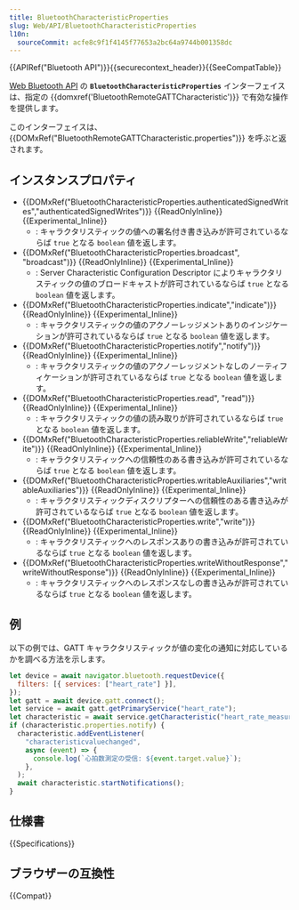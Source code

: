 ```yaml
---
title: BluetoothCharacteristicProperties
slug: Web/API/BluetoothCharacteristicProperties
l10n:
  sourceCommit: acfe8c9f1f4145f77653a2bc64a9744b001358dc
---
```


{{APIRef("Bluetooth API")}}{{securecontext_header}}{{SeeCompatTable}}

[Web Bluetooth API](/ja/docs/Web/API/Web_Bluetooth_API) の **`BluetoothCharacteristicProperties`** インターフェイスは、指定の {{domxref('BluetoothRemoteGATTCharacteristic')}} で有効な操作を提供します。

このインターフェイスは、{{DOMxRef("BluetoothRemoteGATTCharacteristic.properties")}} を呼ぶと返されます。

## インスタンスプロパティ

- {{DOMxRef("BluetoothCharacteristicProperties.authenticatedSignedWrites","authenticatedSignedWrites")}} {{ReadOnlyInline}} {{Experimental_Inline}}
  - : キャラクタリスティックの値への署名付き書き込みが許可されているならば `true` となる `boolean` 値を返します。
- {{DOMxRef("BluetoothCharacteristicProperties.broadcast", "broadcast")}} {{ReadOnlyInline}} {{Experimental_Inline}}
  - : Server Characteristic Configuration Descriptor によりキャラクタリスティックの値のブロードキャストが許可されているならば `true` となる `boolean` 値を返します。
- {{DOMxRef("BluetoothCharacteristicProperties.indicate","indicate")}} {{ReadOnlyInline}} {{Experimental_Inline}}
  - : キャラクタリスティックの値のアクノーレッジメントありのインジケーションが許可されているならば `true` となる `boolean` 値を返します。
- {{DOMxRef("BluetoothCharacteristicProperties.notify","notify")}} {{ReadOnlyInline}} {{Experimental_Inline}}
  - : キャラクタリスティックの値のアクノーレッジメントなしのノーティフィケーションが許可されているならば `true` となる `boolean` 値を返します。
- {{DOMxRef("BluetoothCharacteristicProperties.read", "read")}} {{ReadOnlyInline}} {{Experimental_Inline}}
  - : キャラクタリスティックの値の読み取りが許可されているならば `true` となる `boolean` 値を返します。
- {{DOMxRef("BluetoothCharacteristicProperties.reliableWrite","reliableWrite")}} {{ReadOnlyInline}} {{Experimental_Inline}}
  - : キャラクタリスティックへの信頼性のある書き込みが許可されているならば `true` となる `boolean` 値を返します。
- {{DOMxRef("BluetoothCharacteristicProperties.writableAuxiliaries","writableAuxiliaries")}} {{ReadOnlyInline}} {{Experimental_Inline}}
  - : キャラクタリスティックディスクリプターへの信頼性のある書き込みが許可されているならば `true` となる `boolean` 値を返します。
- {{DOMxRef("BluetoothCharacteristicProperties.write","write")}} {{ReadOnlyInline}} {{Experimental_Inline}}
  - : キャラクタリスティックへのレスポンスありの書き込みが許可されているならば `true` となる `boolean` 値を返します。
- {{DOMxRef("BluetoothCharacteristicProperties.writeWithoutResponse","writeWithoutResponse")}} {{ReadOnlyInline}} {{Experimental_Inline}}
  - : キャラクタリスティックへのレスポンスなしの書き込みが許可されているならば `true` となる `boolean` 値を返します。

## 例

以下の例では、GATT キャラクタリスティックが値の変化の通知に対応しているかを調べる方法を示します。

```js
let device = await navigator.bluetooth.requestDevice({
  filters: [{ services: ["heart_rate"] }],
});
let gatt = await device.gatt.connect();
let service = await gatt.getPrimaryService("heart_rate");
let characteristic = await service.getCharacteristic("heart_rate_measurement");
if (characteristic.properties.notify) {
  characteristic.addEventListener(
    "characteristicvaluechanged",
    async (event) => {
      console.log(`心拍数測定の受信: ${event.target.value}`);
    },
  );
  await characteristic.startNotifications();
}
```

## 仕様書

{{Specifications}}

## ブラウザーの互換性

{{Compat}}

